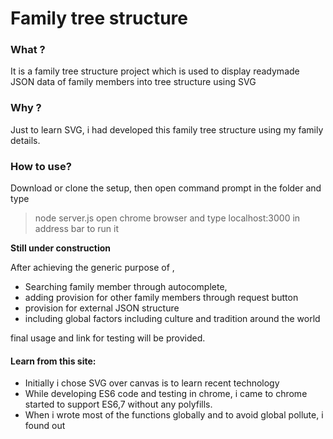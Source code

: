 # Family tree structure

### What ?
It is a family tree structure project which is used to display readymade JSON data of family members into tree structure using 
SVG

### Why ?
Just to learn SVG, i had developed this family tree structure using my family details.


### How to use?

Download or clone the setup, then open command prompt in the folder and type
> node server.js
> open chrome browser and type localhost:3000 in address bar to run it

**Still under construction**

After achieving the generic purpose of ,

- Searching family member through autocomplete,
- adding provision for other family members through request button
- provision for external JSON structure
- including global factors including culture and tradition around the world

final usage and link for testing will be provided.

#### Learn from this site:

- Initially i chose SVG over canvas is to learn recent technology
- While developing ES6 code and testing in chrome, i came to chrome started to support ES6,7 without any polyfills.
- When i wrote most of the functions globally and to avoid global pollute, i found out <script type="module"> makes the file encapsulated.
- I struggled mixing up html and svg together.
  
**Learned**
- new namespace for SVG in order to create new SVG elements
- SVG path element
- how to reuse the code in DOM 
- Recursion

- Started with variable width size and ended up with faulty SVG drawings. 
- Again started with fresh thoughts to design with fixed width and drawn with single svg using a pattern found.
- Achieving the pattern with some formulas was helpful in designing the tree perfectly.
- Rewrote the most of the logic more than 3 times with resusability in mind.
- Focusing on building the tree with many combinations by leaving misc features like person picture and cosmetics changes.
- Fortunately, ForeignObject element in SVG came to resue for DOM structure. Initially i thought ForeignObject is bad practice.
- Trying to figure out any design pattern can be useful in my code.
- Datalist for input autocomplete and dropped the idea since it has some limitations. I want to have event handlers on those options.

- Domain like imarun.com is hosted in Apache server and i cannot host in node js server since Web host provider didnt provide access.
- I can host nodejs app in AWS / Heroku
- I can able to host web services and static files in same server itself
  
